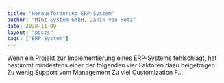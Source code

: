 ```yaml
---
title: "Herausforderung ERP-System"
author: "Mint System GmbH, Janik von Rotz"
date: 2020-11-09
layout: "posts"
tags: ["ERP-System"]
---
```


Wenn ein Projekt zur Implementierung eines ERP-Systems fehlschlägt, hat bestimmt mindestens einer der folgenden vier Faktoren dazu beigetragen:  Zu wenig Support vom Management Zu viel Customization F...

